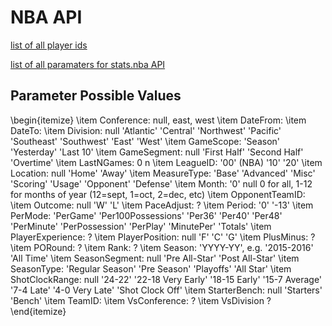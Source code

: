 # NBA API

[list of all player ids](http://stats.nba.com/stats/commonallplayers?IsOnlyCurrentSeason=1&LeagueID=00&Season=2017-18)

[list of all paramaters for stats.nba API](https://github.com/kshvmdn/nba.js/blob/master/docs/api/STATS.md)

## Parameter Possible Values

\begin{itemize}
    \item Conference: null, east, west
    \item DateFrom:
    \item DateTo: 
    \item Division: null
        'Atlantic'
        'Central'
        'Northwest'
        'Pacific'
        'Southeast'
        'Southwest'
        'East'
        'West'
    \item GameScope: 'Season'
        'Yesterday'
        'Last 10'
    \item GameSegment: null
        'First Half'
        'Second Half'
        'Overtime'
    \item LastNGames: 0 n
    \item LeagueID: '00' (NBA)
        '10'
        '20'
    \item Location: null
        'Home'
        'Away'
    \item MeasureType: 'Base'
        'Advanced'
        'Misc'
        'Scoring'
        'Usage'
        'Opponent'
        'Defense'
    \item Month: '0'
        null
        0 for all, 1-12 for months of year (12=sept, 1=oct, 2=dec, etc)
    \item OpponentTeamID:
    \item Outcome: null
            'W'
            'L'
    \item PaceAdjust: ?
    \item Period: '0'
        '-13'
    \item PerMode: 'PerGame'
        'Per100Possessions'
        'Per36'
        'Per40'
        'Per48'
        'PerMinute'
        'PerPossession'
        'PerPlay'
        'MinutePer'
        'Totals'
    \item PlayerExperience: ?
    \item PlayerPosition: null
        'F'
        'C'
        'G'
    \item PlusMinus: ?
    \item PORound: ?
    \item Rank: ?
    \item Season: 'YYYY-YY', e.g. '2015-2016'
        'All Time'
    \item SeasonSegment: null
        'Pre All-Star'
        'Post All-Star'
    \item SeasonType: 'Regular Season'
        'Pre Season'
        'Playoffs'
        'All Star'
    \item ShotClockRange: null
        '24-22'
        '22-18 Very Early'
        '18-15 Early'
        '15-7 Average'
        '7-4 Late'
        '4-0 Very Late'
        'Shot Clock Off'
    \item StarterBench: null
        'Starters'
        'Bench'
    \item TeamID:
    \item VsConference: ?
    \item VsDivision ?
\end{itemize}

